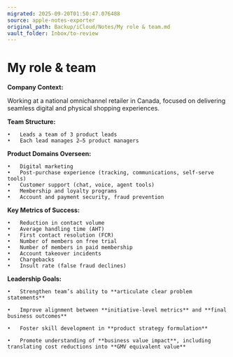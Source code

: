 ```yaml
---
migrated: 2025-09-20T01:50:47.076488
source: apple-notes-exporter
original_path: Backup/iCloud/Notes/My role & team.md
vault_folder: Inbox/to-review
---
```

# My role & team

**Company Context:**

Working at a national omnichannel retailer in Canada, focused on delivering seamless digital and physical shopping experiences.

**Team Structure:**

	•	Leads a team of 3 product leads
	•	Each lead manages 2–5 product managers

**Product Domains Overseen:**

	•	Digital marketing
	•	Post-purchase experience (tracking, communications, self-serve tools)
	•	Customer support (chat, voice, agent tools)
	•	Membership and loyalty programs
	•	Account and payment security, fraud prevention

**Key Metrics of Success:**

	•	Reduction in contact volume
	•	Average handling time (AHT)
	•	First contact resolution (FCR)
	•	Number of members on free trial
	•	Number of members in paid membership
	•	Account takeover incidents
	•	Chargebacks
	•	Insult rate (false fraud declines)

**Leadership Goals:**

	•	Strengthen team’s ability to **articulate clear problem statements**

	•	Improve alignment between **initiative-level metrics** and **final business outcomes**

	•	Foster skill development in **product strategy formulation**

	•	Promote understanding of **business value impact**, including translating cost reductions into **GMV equivalent value**

